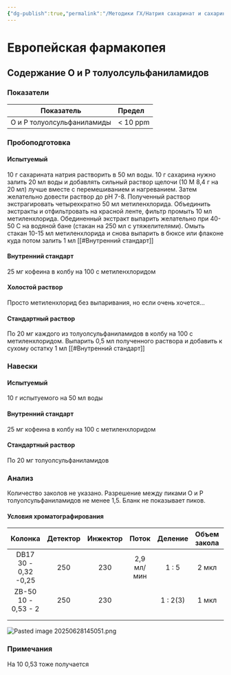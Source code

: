```yaml
---
{"dg-publish":true,"permalink":"/Методики ГХ/Натрия сахаринат и сахарин/Натрия сахаринат и сахарин/"}
---
```


# Европейская фармакопея

## Содержание О и Р толуолсульфаниламидов
### Показатели

|         Показатель         | Предел   |
| :------------------------: | :------- |
| О и Р толуолсульфаниламиды | < 10 ppm |
### Пробоподготовка

#### Испытуемый 
10 г сахарината натрия растворить в 50 мл воды.
10 г сахарина нужно залить 20 мл воды и добавлять сильный раствор щелочи (10 M 8,4 г на 20 мл) лучше вместе с перемешиванием и нагреванием. Затем желательно довести раствор до рН 7-8.
Полученный раствор экстрагировать четырехкратно 50 мл метиленхлорида. Объединить экстракты и отфильтровать на красной ленте, фильтр промыть 10 мл метиленхлорида. Обединенный экстракт выпарить желательно при 40-50 С на водяной бане (стакан на 250 мл с утяжелителями). Омыть стакан 10-15 мл метиленхлорида и снова выпарить в бюксе или флаконе куда потом залить 1 мл [[#Внутренний стандарт]]
#### Внутренний стандарт
25 мг кофеина в колбу на 100 с метиленхлоридом
#### Холостой  раствор
Просто метиленхлорид без выпаривания, но если очень хочется... 
#### Стандартный раствор
По 20 мг каждого из толуолсульфаниламидов в колбу на 100 с метиленхлоридом. Выпарить 0,5 мл  полученного раствора и добавить к сухому остатку 1 мл [[#Внутренний стандарт]]

### Навески

#### Испытуемый 
10 г испытуемого на 50 мл воды
#### Внутренний стандарт
25 мг кофеина в колбу на 100 с метиленхлоридом
#### Стандартный раствор
По 20 мг  толуолсульфаниламидов

### Анализ
Количество заколов не указано. Разрешение между пиками О и Р толуолсульфаниламидов не менее 1,5. Бланк не показывает пиков.
#### Условия хроматографирования

|         Колонка         | Детектор | Инжектор |   Поток    | Деление  | Объем закола |   Температуры    |
| :---------------------: | :------: | :------: | :--------: | :------: | :----------: | :--------------: |
| DB17<br>30 - 0,32 -0,25 |   250    |   230    | 2,9 мл/мин |  1 : 5   |    2 мкл     | 190 - 10 - 0<br> |
|   ZB-50 10 - 0,53 - 2   |   250    |   230    |            | 1 : 2(3) |    1 мкл     |    210 -10 -0    |
|                         |          |          |            |          |              |                  |
|                         |          |          |            |          |              |                  |

![Pasted image 20250628145051.png](/img/user/%D0%9C%D0%B5%D1%82%D0%BE%D0%B4%D0%B8%D0%BA%D0%B8%20%D0%93%D0%A5/%D0%9D%D0%B0%D1%82%D1%80%D0%B8%D1%8F%20%D1%81%D0%B0%D1%85%D0%B0%D1%80%D0%B8%D0%BD%D0%B0%D1%82%20%D0%B8%20%D1%81%D0%B0%D1%85%D0%B0%D1%80%D0%B8%D0%BD/Pasted%20image%2020250628145051.png)
### Примечания

На 10 0,53 тоже получается 